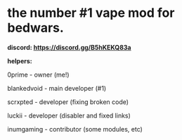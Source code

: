 # the number #1 vape mod for bedwars.

**discord: https://discord.gg/B5hKEKQ83a**

**helpers:**

0prime - owner (me!)

blankedvoid - main developer (#1)

scrxpted - developer (fixing broken code)

luckii - developer (disabler and fixed links)

inumgaming - contributor (some modules, etc)
